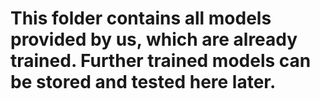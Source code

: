 # This folder contains all models provided by us, which are already trained. Further trained models can be stored and tested here later.
